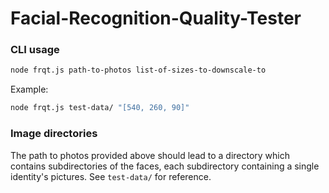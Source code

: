 # Facial-Recognition-Quality-Tester

### CLI usage

```bash
node frqt.js path-to-photos list-of-sizes-to-downscale-to
```
Example:
```bash
node frqt.js test-data/ "[540, 260, 90]"
```

### Image directories
The path to photos provided above should lead to a directory which contains subdirectories of the faces, each subdirectory containing a single identity's pictures. See `test-data/` for reference.
